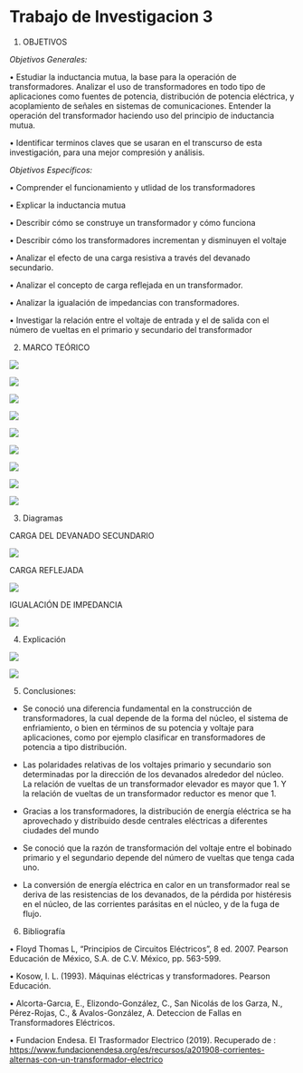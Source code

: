 # Trabajo de Investigacion 3

1. OBJETIVOS

_Objetivos Generales:_

• Estudiar la inductancia mutua, la base para la operación de transformadores. Analizar el uso de transformadores en todo tipo de aplicaciones como fuentes de potencia, distribución de potencia eléctrica, y acoplamiento de señales en sistemas de comunicaciones. Entender la operación del transformador haciendo uso del principio de inductancia mutua. 

• Identificar terminos claves que se usaran en el transcurso de esta investigación, para una mejor compresión y análisis. 

_Objetivos Específicos:_

• Comprender el funcionamiento y utlidad de los transformadores 

• Explicar la inductancia mutua
 
• Describir cómo se construye un transformador y cómo funciona

• Describir cómo los transformadores incrementan y disminuyen el voltaje

•	Analizar el efecto de una carga resistiva a través del devanado secundario.

•	Analizar el concepto de carga reflejada en un transformador.

•	Analizar la igualación de impedancias con transformadores.

• Investigar la relación entre el voltaje de entrada y el de salida con el número de vueltas en el
primario y secundario del transformador


2. MARCO TEÓRICO

![](img/marco1.jpg)

![](img/marco2.jpg)

![](img/marco3.jpg)

![](https://github.com/andressanttos/Trabajo-de-Investigacion-3/blob/main/img/MARCO%20TEORICO%204.png)

![](https://github.com/andressanttos/Trabajo-de-Investigacion-3/blob/main/img/MARCO%20TEORICO%205.png)

![](https://github.com/andressanttos/Trabajo-de-Investigacion-3/blob/main/img/MARCO%20TEORICO%206.png)

![](https://github.com/andressanttos/Trabajo-de-Investigacion-3/blob/main/img/MARCO%20TEORICO%207.png)

![](https://github.com/andressanttos/Trabajo-de-Investigacion-3/blob/main/img/MARCO%20TEORICO%208.png)

![](https://github.com/andressanttos/Trabajo-de-Investigacion-3/blob/main/img/MARCO%20TEORICO%209.png)

3. Diagramas

CARGA DEL DEVANADO SECUNDARIO

![](https://github.com/andressanttos/Trabajo-de-Investigacion-3/blob/main/img/diagrama%204.png)

CARGA REFLEJADA

![](https://github.com/andressanttos/Trabajo-de-Investigacion-3/blob/main/img/diagrama%205.png)

IGUALACIÓN DE IMPEDANCIA

![](https://github.com/andressanttos/Trabajo-de-Investigacion-3/blob/main/img/diagrama%206.png)


4. Explicación

![](https://github.com/andressanttos/Trabajo-de-Investigacion-3/blob/main/img/EJERCICIO1.png)

![](https://github.com/andressanttos/Trabajo-de-Investigacion-3/blob/main/img/EJERCICIO2.png)


5. Conclusiones:
  
-	Se conoció una diferencia fundamental en la construcción de transformadores, la cual depende de la forma del núcleo, el sistema de enfriamiento, o bien en términos de su potencia y voltaje para aplicaciones, como por ejemplo clasificar en transformadores de potencia a tipo distribución. 

-	Las polaridades relativas de los voltajes primario y secundario son determinadas por la dirección de los devanados alrededor del núcleo. La relación de vueltas de un transformador elevador es mayor que 1. Y la relación de vueltas de un transformador reductor es menor que 1.

-	Gracias a los transformadores, la distribución de energía eléctrica se ha aprovechado y distribuido desde centrales eléctricas a diferentes ciudades del mundo

-	Se conoció que la razón de transformación del voltaje entre el bobinado primario y el segundario depende del número de vueltas que tenga cada uno.

-	La conversión de energía eléctrica en calor en un transformador real se deriva de las resistencias de los devanados, de la pérdida por histéresis en el núcleo, de las corrientes parásitas en el núcleo, y de la fuga de flujo.


6. Bibliografía 

•	Floyd Thomas L, “Principios de Circuitos Eléctricos”, 8 ed. 2007. Pearson Educación de México, S.A. de C.V. México, pp. 563-599.

• Kosow, I. L. (1993). Máquinas eléctricas y transformadores. Pearson Educación.

• Alcorta-Garcıa, E., Elizondo-González, C., San Nicolás de los Garza, N., Pérez-Rojas, C., & Avalos-González, A. Deteccion de Fallas en Transformadores Eléctricos.

• Fundacion Endesa. El Trasformador Electrico (2019). Recuperado de : https://www.fundacionendesa.org/es/recursos/a201908-corrientes-alternas-con-un-transformador-electrico
